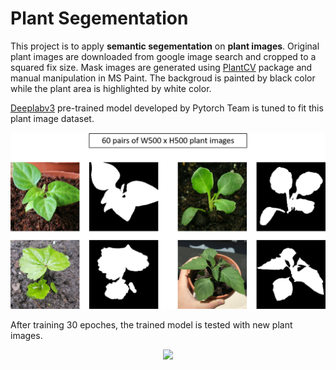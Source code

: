 # Plant Segementation

This project is to apply **semantic segementation** on **plant images**. Original plant images are downloaded from google image search and cropped to a squared fix size. Mask images are generated using [PlantCV](https://plantcv.readthedocs.io/en/stable/) package and manual manipulation in MS Paint. The backgroud is painted by black color while the plant area is highlighted by white color.

[Deeplabv3](https://pytorch.org/hub/pytorch_vision_deeplabv3_resnet101/) pre-trained model developed by Pytorch Team is tuned to fit this plant image dataset.

<p align="center">
  <img src=".\images\data.png" width=600 />
</p>


After training 30 epoches, the trained model is tested with new plant images.
<p align="center">
  <img src=".\images\out.png" width=600 />
</p>
